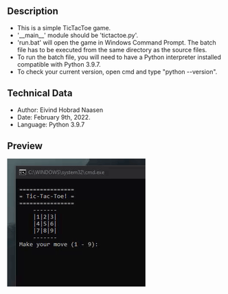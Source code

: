 ## Description
- This is a simple TicTacToe game.
- '\_\_main\_\_' module should be 'tictactoe.py'.
- 'run.bat' will open the game in Windows Command Prompt. The batch file has to be executed from the same directory as the source files.
- To run the batch file, you will need to have a Python interpreter installed compatible with Python 3.9.7.
- To check your current version, open cmd and type "python --version".

## Technical Data
- Author: Eivind Hobrad Naasen
- Date: February 9th, 2022.
- Language: Python 3.9.7

## Preview 
![](preview_tictactoe.gif)
